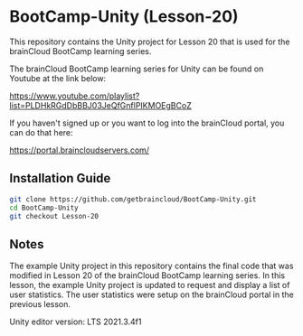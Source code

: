 # BootCamp-Unity (Lesson-20)

This repository contains the Unity project for Lesson 20 that is used for the brainCloud BootCamp learning series.

The brainCloud BootCamp learning series for Unity can be found on Youtube at the link below:

https://www.youtube.com/playlist?list=PLDHkRGdDbBBJ03JeQfGnflPIKMOEgBCoZ


If you haven't signed up or you want to log into the brainCloud portal, you can do that here:

https://portal.braincloudservers.com/


## Installation Guide

```bash
git clone https://github.com/getbraincloud/BootCamp-Unity.git
cd BootCamp-Unity
git checkout Lesson-20
```

## Notes

The example Unity project in this repository contains the final code that was modified in Lesson 20 of the brainCloud BootCamp learning series. In this lesson, the example Unity project is updated to request and display a list of user statistics. The user statistics were setup on the brainCloud portal in the previous lesson.

Unity editor version: LTS 2021.3.4f1
